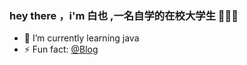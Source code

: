 ### hey there ，i'm 白也 ,一名自学的在校大学生   👋👋👋

- 🌱 I’m currently learning java
- ⚡ Fun fact: [@Blog](https://bm4578.github.io/)


[comment]: <> (📈 my github stats :)

[comment]: <> (<br/>)

[comment]: <> (<br/>)

[comment]: <> (![Dusai's GitHub stats]&#40;https://github-readme-stats.vercel.app/api?username=bm4578&#41;)
<!--
**bm4578/bm4578** is a ✨ _special_ ✨ repository because its `README.md` (this file) appears on your GitHub profile.

Here are some ideas to get you started:

- 🔭 I’m currently working on ...
- 🌱 I’m currently learning ...
- 👯 I’m looking to collaborate on ...
- 🤔 I’m looking for help with ...
- 💬 Ask me about ...
- 📫 How to reach me: ...
- 😄 Pronouns: ...
- ⚡ Fun fact: ...
-->
